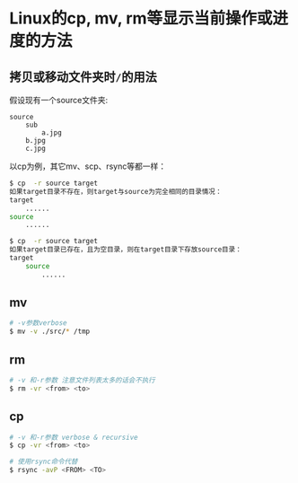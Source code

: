 # Linux的cp, mv, rm等显示当前操作或进度的方法

## 拷贝或移动文件夹时`/`的用法
假设现有一个source文件夹:
```
source
    sub
        a.jpg
    b.jpg
    c.jpg
```

以cp为例，其它mv、scp、rsync等都一样：
```sh
$ cp  -r source target
如果target目录不存在，则target与source为完全相同的目录情况：
target
    ......
source
    ......

$ cp  -r source target
如果target目录已存在，且为空目录，则在target目录下存放source目录：
target
    source
        ......
```


## mv
```sh
# -v参数verbose
$ mv -v ./src/* /tmp
```

## rm
```sh
# -v 和-r参数 注意文件列表太多的话会不执行
$ rm -vr <from> <to>
```

## cp
```sh
# -v 和-r参数 verbose & recursive
$ cp -vr <from> <to>

# 使用rsync命令代替
$ rsync -avP <FROM> <TO>
```